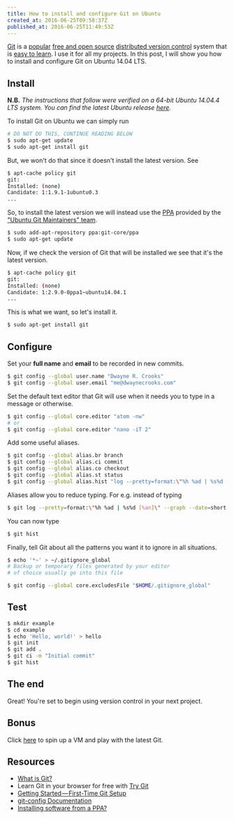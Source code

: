 ```yaml
---
title: How to install and configure Git on Ubuntu
created_at: 2016-06-25T09:58:37Z
published_at: 2016-06-25T11:49:53Z
---
```


[Git](https://git-scm.com/) is a [popular](https://www.google.com/trends/explore#q=%2Fm%2F05vqwg%2C%20%2Fm%2F08441_%2C%20%2Fm%2F012ct9%2C%20%2Fm%2F09d6g&cmpt=q&tz=Etc%2FGMT%2B4) [free and open source](https://git-scm.com/about/free-and-open-source) [distributed version control](https://en.wikipedia.org/wiki/Distributed_version_control) system that is [easy to learn](https://git-scm.com/documentation). I use it for all my projects. In this post, I will show you how to install and configure Git on Ubuntu 14.04 LTS.

## Install

**N.B.** *The instructions that follow were verified on a 64-bit Ubuntu 14.04.4 LTS system. You can find the latest Ubuntu release [here](http://releases.ubuntu.com/14.04/).*

To install Git on Ubuntu we can simply run

```bash
# DO NOT DO THIS, CONTINUE READING BELOW
$ sudo apt-get update
$ sudo apt-get install git
```

But, we won't do that since it doesn't install the latest version. See

```bash
$ apt-cache policy git
git:
Installed: (none)
Candidate: 1:1.9.1-1ubuntu0.3
...
```

So, to install the latest version we will instead use the [PPA](https://help.launchpad.net/Packaging/PPA) provided by the ["Ubuntu Git Maintainers" team](https://launchpad.net/~git-core).

```bash
$ sudo add-apt-repository ppa:git-core/ppa
$ sudo apt-get update
```

Now, if we check the version of Git that will be installed we see that it's the latest version.

```bash
$ apt-cache policy git
git:
Installed: (none)
Candidate: 1:2.9.0-0ppa1~ubuntu14.04.1
...
```

This is what we want, so let's install it.

```bash
$ sudo apt-get install git
```

## Configure

Set your **full name** and **email** to be recorded in new commits.

```bash
$ git config --global user.name "Dwayne R. Crooks"
$ git config --global user.email "me@dwaynecrooks.com"
```

Set the default text editor that Git will use when it needs you to type in a message or otherwise.

```bash
$ git config --global core.editor "atom -nw"
# or
$ git config --global core.editor "nano -iT 2"
```

Add some useful aliases.

```bash
$ git config --global alias.br branch
$ git config --global alias.ci commit
$ git config --global alias.co checkout
$ git config --global alias.st status
$ git config --global alias.hist "log --pretty=format:\"%h %ad | %s%d [%an]\" --graph --date=short"
```

Aliases allow you to reduce typing. For e.g. instead of typing

```bash
$ git log --pretty=format:\"%h %ad | %s%d [%an]\" --graph --date=short
```

You can now type

```bash
$ git hist
```

Finally, tell Git about all the patterns you want it to ignore in all situations.

```bash
$ echo '*~' > ~/.gitignore_global
# Backup or temporary files generated by your editor
# of choice usually go into this file

$ git config --global core.excludesFile "$HOME/.gitignore_global"
```

## Test

```bash
$ mkdir example
$ cd example
$ echo 'Hello, world!' > hello
$ git init
$ git add .
$ git ci -m "Initial commit"
$ git hist
```

## The end

Great! You're set to begin using version control in your next project.

## Bonus

Click [here](https://github.com/dwayne/git-playground) to spin up a VM and play with the latest Git.

## Resources

- [What is Git?](http://git-scm.com/video/what-is-git)
- Learn Git in your browser for free with [Try Git](http://try.github.com/)
- [Getting Started — First-Time Git Setup](https://git-scm.com/book/en/v2/Getting-Started-First-Time-Git-Setup)
- [git-config Documentation](https://git-scm.com/docs/git-config)
- [Installing software from a PPA?](https://help.launchpad.net/Packaging/PPA/InstallingSoftware)
